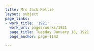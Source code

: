 ```yaml
---
title: Mrs Jack Kellie
layout: subject
page_links:
- work_title: '1921'
  work_url: pages/works/1921
  page_title: Tuesday January 18, 1921
  page_anchor: page-1143

---
```

